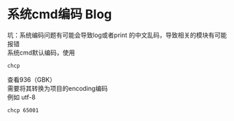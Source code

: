 # 系统cmd编码 Blog
坑：系统编码问题有可能会导致log或者print 的中文乱码，导致相关的模块有可能报错  
系统cmd默认编码，使用
```commandline
chcp
```
查看936（GBK）  
需要将其转换为项目的encoding编码  
例如 utf-8
```commandline
chcp 65001
```
 